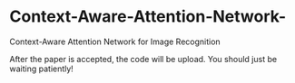# Context-Aware-Attention-Network-
Context-Aware Attention Network for Image Recognition

After the paper is accepted, the code will be upload. You should just be waiting patiently!

